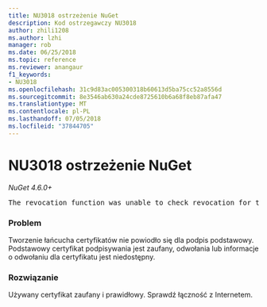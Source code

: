 ```yaml
---
title: NU3018 ostrzeżenie NuGet
description: Kod ostrzegawczy NU3018
author: zhili1208
ms.author: lzhi
manager: rob
ms.date: 06/25/2018
ms.topic: reference
ms.reviewer: anangaur
f1_keywords:
- NU3018
ms.openlocfilehash: 31c9d83ac005300318b60613d5ba75cc52a8556d
ms.sourcegitcommit: 8e3546ab630a24cde8725610b6a68f8eb87afa47
ms.translationtype: MT
ms.contentlocale: pl-PL
ms.lasthandoff: 07/05/2018
ms.locfileid: "37844705"
---
```

# <a name="nuget-warning-nu3018"></a>NU3018 ostrzeżenie NuGet

*NuGet 4.6.0+*

<pre>The revocation function was unable to check revocation for the certificate.</pre>

### <a name="issue"></a>Problem
Tworzenie łańcucha certyfikatów nie powiodło się dla podpis podstawowy. Podstawowy certyfikat podpisywania jest zaufany, odwołania lub informacje o odwołaniu dla certyfikatu jest niedostępny.

### <a name="solution"></a>Rozwiązanie
Używany certyfikat zaufany i prawidłowy. Sprawdź łączność z Internetem.